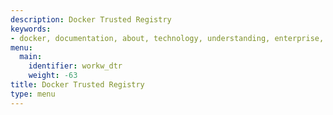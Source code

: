 ```yaml
---
description: Docker Trusted Registry
keywords:
- docker, documentation, about, technology, understanding, enterprise, hub,  registry
menu:
  main:
    identifier: workw_dtr
    weight: -63
title: Docker Trusted Registry
type: menu
---
```

